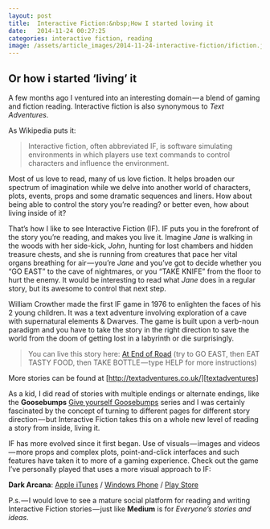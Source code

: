```yaml
---
layout: post
title:  Interactive Fiction:&nbsp;How I started loving it
date:   2014-11-24 00:27:25
categories: interactive fiction, reading
image: /assets/article_images/2014-11-24-interactive-fiction/ifiction.jpg
---
```


## Or how i started ‘living’ it

A few months ago I ventured into an interesting domain — a blend of gaming and fiction reading. Interactive fiction is also synonymous to *Text Adventures*.

As Wikipedia puts it:

> Interactive fiction, often abbreviated IF, is software simulating environments in which players use text commands to control characters and influence the environment.

Most of us love to read, many of us love fiction. It helps broaden our spectrum of imagination while we delve into another world of characters, plots, events, props and some dramatic sequences and liners. How about being able to control the story you’re reading? or better even, how about living inside of it?

That’s how I like to see Interactive Fiction (IF). IF puts you in the forefront of the story you’re reading, and makes you live it. Imagine *Jane* is walking in the woods with her side-kick, *John*, hunting for lost chambers and hidden treasure chests, and she is running from creatures that pace her vital organs breathing for air — you’re *Jane* and you’ve got to decide whether you “GO EAST” to the cave of nightmares, or you “TAKE KNIFE” from the floor to hurt the enemy. It would be interesting to read what *Jane* does in a regular story, but its awesome to control that next step.

William Crowther made the first IF game in 1976 to enlighten the faces of his 2 young children. It was a text adventure involving exploration of a cave with supernatural elements & Dwarves. The game is built upon a verb-noun paradigm and you have to take the story in the right direction to save the world from the doom of getting lost in a labyrinth or die surprisingly.

> You can live this story here: [At End of Road][iplayif] (try to GO EAST, then EAT TASTY FOOD, then TAKE BOTTLE — type HELP for more instructions)

More stories can be found at [http://textadventures.co.uk/][textadventures]

As a kid, I did read of stories with multiple endings or alternate endings, like the **Goosebumps** [Give yourself Goosebumps][goosebumps] series and I was certainly fascinated by the concept of turning to different pages for different story direction — but Interactive Fiction takes this on a whole new level of reading a story from inside, living it.

IF has more evolved since it first began. Use of visuals — images and videos — more props and complex plots, point-and-click interfaces and such features have taken it to more of a gaming experience. Check out the game I’ve personally played that uses a more visual approach to IF:

**Dark Arcana**: [Apple iTunes][itunes] / [Windows Phone][winmo] / [Play Store][playstore]

P.s. — I would love to see a mature social platform for reading and writing Interactive Fiction stories — just like **Medium** is for *Everyone’s stories and ideas*.

[iplayif]:     http://iplayif.com/?story=http%3A%2F%2Fwww.ifarchive.org%2Fif-archive%2Fgames%2Fzcode%2FAdvent.z5
[textadventures]: http://textadventures.co.uk/
[goosebumps]:  http://en.wikipedia.org/wiki/Give_Yourself_Goosebumps
[itunes]: https://itunes.apple.com/us/app/dark-arcana-the-carnival-hd/id561406459?mt=8
[winmo]: http://apps.microsoft.com/windows/en-us/app/dark-arcana-the-carnival/b5ea5665-f200-4df2-bd25-9d89d03db674
[playstore]: https://play.google.com/store/apps/details?id=com.g5e.carnival.android&hl=en
